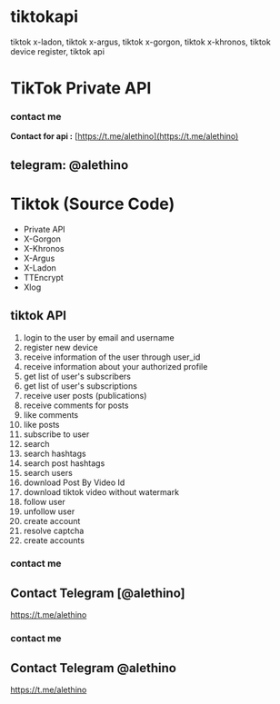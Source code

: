 # tiktokapi
tiktok x-ladon, tiktok x-argus, tiktok x-gorgon, tiktok x-khronos, tiktok device register, tiktok api

# TikTok Private API


### contact me
**Contact for api :** [https://t.me/alethino](https://t.me/alethino)
## telegram: @alethino

# Tiktok (Source Code)
* Private API
* X-Gorgon
* X-Khronos 
* X-Argus 
* X-Ladon 
* TTEncrypt
* Xlog

## tiktok API

1. login to the user by email and username
2. register new device
3. receive information of the user through user_id
4. receive information about your authorized profile
5. get list of user's subscribers
6. get list of user's subscriptions
7. receive user posts (publications)
8. receive comments for posts
9. like comments
10. like posts
11. subscribe to user
12. search
13. search hashtags
14. search post hashtags
15. search users
16. download Post By Video Id
17. download tiktok video without watermark
18. follow user
19. unfollow user
20. create account
21. resolve captcha
22. create accounts

### contact me
## Contact Telegram [@alethino] 
https://t.me/alethino

### contact me
## Contact Telegram @alethino
https://t.me/alethino
